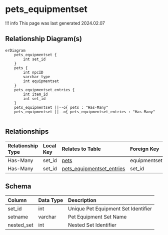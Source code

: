 # pets_equipmentset

!!! info
	This page was last generated 2024.02.07

## Relationship Diagram(s)

```mermaid
erDiagram
    pets_equipmentset {
        int set_id
    }
    pets {
        int npcID
        varchar type
        int equipmentset
    }
    pets_equipmentset_entries {
        int item_id
        int set_id
    }
    pets_equipmentset ||--o{ pets : "Has-Many"
    pets_equipmentset ||--o{ pets_equipmentset_entries : "Has-Many"


```


## Relationships

| Relationship Type | Local Key | Relates to Table | Foreign Key |
| :--- | :--- | :--- | :--- |
| Has-Many | set_id | [pets](../../schema/pets/pets.md) | equipmentset |
| Has-Many | set_id | [pets_equipmentset_entries](../../schema/pets/pets_equipmentset_entries.md) | set_id |


## Schema

| Column | Data Type | Description |
| :--- | :--- | :--- |
| set_id | int | Unique Pet Equipment Set Identifier |
| setname | varchar | Pet Equipment Set Name |
| nested_set | int | Nested Set Identifier |


